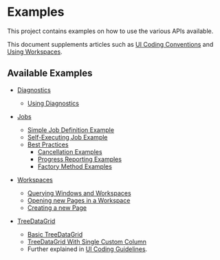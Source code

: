 # Examples

This project contains examples on how to use the various APIs available.

This document supplements articles such as [UI Coding Conventions](https://nexus-mods.github.io/NexusMods.App/development-guidelines/UICodingGuidelines/)
and [Using Workspaces](https://nexus-mods.github.io/NexusMods.App/development-guidelines/UsingWorkspaces/).

## Available Examples

- [Diagnostics](./Diagnostics/README.md)
  - [Using Diagnostics](./Diagnostics/UsingDiagnostics.cs)
- [Jobs](./Jobs/README.md)
  - [Simple Job Definition Example](./Jobs/SimpleJobDefinitionExample.cs)
  - [Self-Executing Job Example](./Jobs/SelfExecutingJobExample.cs)
  - [Best Practices](./Jobs/BestPractices/README.md)
    - [Cancellation Examples](./Jobs/BestPractices/CancellationExample.cs)
    - [Progress Reporting Examples](./Jobs/BestPractices/ProgressReportingExample.cs)
    - [Factory Method Examples](./Jobs/BestPractices/FactoryMethodExample.cs)
- [Workspaces](./Workspaces/README.md)
    - [Querying Windows and Workspaces](./Workspaces/001-querying-windows-and-workspaces.cs)
    - [Opening new Pages in a Workspace](./Workspaces/002-opening-new-pages.cs)
    - [Creating a new Page](./Workspaces/003-creating-new-pages.cs)

- [TreeDataGrid](./TreeDataGrid/README.md)
  - [Basic TreeDataGrid](./TreeDataGrid/Basic)
  - [TreeDataGrid With Single Custom Column](./TreeDataGrid/SingleColumn)
  - Further explained in [UI Coding Guidelines](../../docs/developers/development-guidelines/UICodingGuidelines.md#trees-with-columns-treedatagrid).
